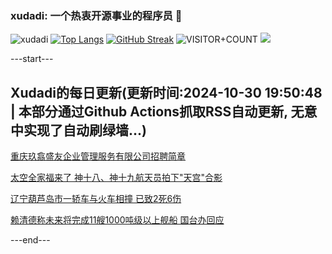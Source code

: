 ### xudadi: 一个热衷开源事业的程序员 👋

![xudadi](https://github-readme-stats-git-masterorgs-github-readme-stats-team.vercel.app/api?username=xudadi)
[![Top Langs](https://github-readme-stats.vercel.app/api/top-langs/?username=xudadi)](https://github.com/anuraghazra/github-readme-stats)
[![GitHub Streak](https://streak-stats.demolab.com?user=xudadi&locale=zh_Hans)](https://git.io/streak-stats)
![VISITOR+COUNT](https://komarev.com/ghpvc/?username=xudadi&label=VISITOR+COUNT)
![](https://raw.githubusercontent.com/xudadi/xudadi/main/assets/github-contribution-grid-snake.svg)


---start---

## Xudadi的每日更新(更新时间:2024-10-30 19:50:48 | 本部分通过Github Actions抓取RSS自动更新, 无意中实现了自动刷绿墙...)

[重庆玖翕盛友企业管理服务有限公司招聘简章](https://www.gongkaoleida.com/article/2175607)

[太空全家福来了 神十八、神十九航天员拍下"天宫"合影](https://m.163.com/news/article/JFOH5NRT000189PS.html)

[辽宁葫芦岛市一轿车与火车相撞 已致2死6伤](https://m.163.com/news/article/JFOGGTEG0001899N.html)

[赖清德称未来将完成11艘1000吨级以上舰船 国台办回应](https://m.163.com/news/article/JFOA726Q0514R9OJ.html)

---end---
